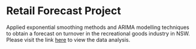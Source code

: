 # Retail Forecast Project

Applied exponential smoothing methods and ARIMA modelling techniques to obtain a forecast on turnover in the recreational goods industry in NSW. Please visit the link [here](https://ishaan-gupta-au.github.io/retail-forecast/) to view the data analysis. 
